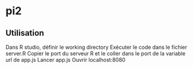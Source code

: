 # pi2

## Utilisation

Dans R studio, définir le working directory
Exécuter le code dans le fichier server.R
Copier le port du serveur R et le coller dans le port de la variable url de app.js
Lancer app.js
Ouvrir localhost:8080